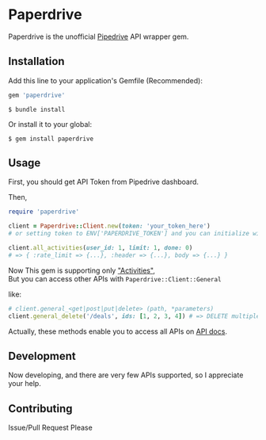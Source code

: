 # Paperdrive

Paperdrive is the unofficial [Pipedrive](https://www.pipedrive.com/) API wrapper gem.

## Installation

Add this line to your application's Gemfile (Recommended):

```ruby
gem 'paperdrive'
```

```shell
$ bundle install
```

Or install it to your global:

```shell
$ gem install paperdrive
```

## Usage

First, you should get API Token from Pipedrive dashboard.

Then,

```ruby
require 'paperdrive'

client = Paperdrive::Client.new(token: 'your_token_here')
# or setting token to ENV['PAPERDRIVE_TOKEN'] and you can initialize with `Paperdrive::Client.new`.

client.all_activities(user_id: 1, limit: 1, done: 0)
# => { :rate_limit => {...}, :header => {...}, body => {...} }
```

Now This gem is supporting only ["Activities"](https://developers.pipedrive.com/docs/api/v1/#!/Activities),  
But you can access other APIs with `Paperdrive::Client::General`

like:

```ruby
# client.general_<get|post|put|delete> (path, *parameters)
client.general_delete('/deals', ids: [1, 2, 3, 4]) # => DELETE multiple deals in builk
```

Actually, these methods enable you to access all APIs on [API docs](https://developers.pipedrive.com/docs/api/v1/).

## Development

Now developing, and there are very few APIs supported, so I appreciate your help.

## Contributing

Issue/Pull Request Please
